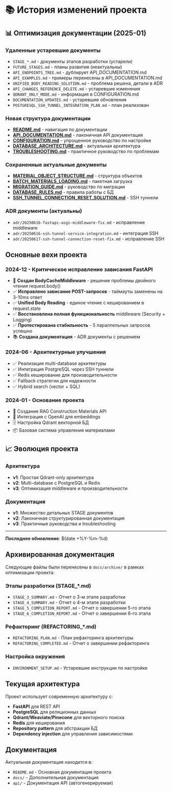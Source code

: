 # 📚 История изменений проекта

## 📊 Оптимизация документации (2025-01)

### Удаленные устаревшие документы
- `STAGE_*.md` - документы этапов разработки (устарели)
- `FUTURE_STAGES.md` - планы развития (неактуальны)
- `API_ENDPOINTS_TREE.md` - дублирует API_DOCUMENTATION.md
- `API_EXAMPLES.md` - примеры перенесены в API_DOCUMENTATION.md
- `UNIFIED_BODY_READING_SOLUTION.md` - проблема решена, детали в ADR
- `API_CHANGES_REFERENCE_DELETE.md` - устаревшие изменения
- `QDRANT_ONLY_MODE.md` - информация в CONFIGURATION.md
- `DOCUMENTATION_UPDATES.md` - устаревшие обновления
- `POSTGRESQL_SSH_TUNNEL_INTEGRATION_PLAN.md` - план реализован

### Новая структура документации
- **[README.md](README.md)** - навигация по документации
- **[API_DOCUMENTATION.md](API_DOCUMENTATION.md)** - лаконичная API документация
- **[CONFIGURATION.md](CONFIGURATION.md)** - упрощенное руководство по настройке
- **[DATABASE_ARCHITECTURE.md](DATABASE_ARCHITECTURE.md)** - актуальная архитектура
- **[TROUBLESHOOTING.md](TROUBLESHOOTING.md)** - практичное руководство по проблемам

### Сохраненные актуальные документы
- **[MATERIAL_OBJECT_STRUCTURE.md](MATERIAL_OBJECT_STRUCTURE.md)** - структура объектов
- **[BATCH_MATERIALS_LOADING.md](BATCH_MATERIALS_LOADING.md)** - пакетная загрузка
- **[MIGRATION_GUIDE.md](MIGRATION_GUIDE.md)** - руководство по миграции
- **[DATABASE_RULES.md](DATABASE_RULES.md)** - правила работы с БД
- **[SSH_TUNNEL_CONNECTION_RESET_SOLUTION.md](SSH_TUNNEL_CONNECTION_RESET_SOLUTION.md)** - SSH туннели

### ADR документы (актуальны)
- `adr/20250616-fastapi-asgi-middleware-fix.md` - исправление middleware
- `adr/20250616-ssh-tunnel-service-integration.md` - интеграция SSH
- `adr/20250617-ssh-tunnel-connection-reset-fix.md` - исправление SSH

## Основные вехи проекта

### 2024-12 - Критическое исправление зависания FastAPI
- 🚀 **Создан BodyCacheMiddleware** - решение проблемы двойного чтения request.body()
- ✅ **Исправлено зависание POST-запросов** - таймауты заменены на 3-10ms ответ
- ✅ **Unified Body Reading** - единое чтение с кешированием в request.state
- ✅ **Восстановлена полная функциональность** middleware (Security + Logging)
- ✅ **Протестирована стабильность** - 5 параллельных запросов успешно
- 📚 **Создана документация** - ADR документы с решением

### 2024-06 - Архитектурные улучшения
- ✅ Реализация multi-database архитектуры
- ✅ Интеграция PostgreSQL через SSH туннели
- ✅ Redis кеширование для производительности
- ✅ Fallback стратегии для надежности
- ✅ Hybrid search (vector + SQL)

### 2024-01 - Основание проекта
- 🚀 Создание RAG Construction Materials API
- 🧠 Интеграция с OpenAI для embeddings
- 🗄️ Настройка Qdrant векторной БД
- 📦 Базовая система управления материалами

## 📈 Эволюция проекта

### Архитектура
- **v1**: Простая Qdrant-only архитектура
- **v2**: Multi-database с PostgreSQL и Redis
- **v3**: Оптимизация middleware и производительности

### Документация
- **v1**: Множество детальных STAGE документов
- **v2**: Лаконичная структурированная документация
- **v3**: Практичные руководства и troubleshooting

---

**Последнее обновление**: $(date +%Y-%m-%d)

## Архивированная документация

Следующие файлы были перенесены в `docs/archive/` в рамках оптимизации проекта:

### Этапы разработки (STAGE_*.md)
- `STAGE_3_SUMMARY.md` - Отчет о 3-м этапе разработки
- `STAGE_4_SUMMARY.md` - Отчет о 4-м этапе разработки  
- `STAGE_5_COMPLETION_REPORT.md` - Отчет о завершении 5-го этапа
- `STAGE_6_COMPLETION_REPORT.md` - Отчет о завершении 6-го этапа

### Рефакторинг (REFACTORING_*.md)
- `REFACTORING_PLAN.md` - План рефакторинга архитектуры
- `REFACTORING_COMPLETED.md` - Отчет о завершении рефакторинга

### Настройка окружения
- `ENVIRONMENT_SETUP.md` - Устаревшие инструкции по настройке

## Текущая архитектура

Проект использует современную архитектуру с:
- **FastAPI** для REST API
- **PostgreSQL** для реляционных данных
- **Qdrant/Weaviate/Pinecone** для векторного поиска
- **Redis** для кеширования
- **Repository pattern** для абстракции БД
- **Dependency injection** для управления зависимостями

## Документация

Актуальная документация находится в:
- `README.md` - Основная документация проекта
- `docs/` - Дополнительная документация
- `api/` - Документация API (автогенерируемая) 